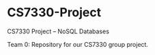 # CS7330-Project
CS7330 Project – NoSQL Databases

Team 0:
Repository for our CS7330 group project.

